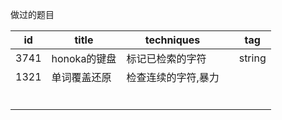 做过的题目

| id   | title        | techniques          |      | tag    |
| ---- | ------------ | ------------------- | ---- | ------ |
| 3741 | honoka的键盘 | 标记已检索的字符    |      | string |
| 1321 | 单词覆盖还原 | 检查连续的字符,暴力 |      |        |
|      |              |                     |      |        |
|      |              |                     |      |        |
|      |              |                     |      |        |
|      |              |                     |      |        |
|      |              |                     |      |        |
|      |              |                     |      |        |

